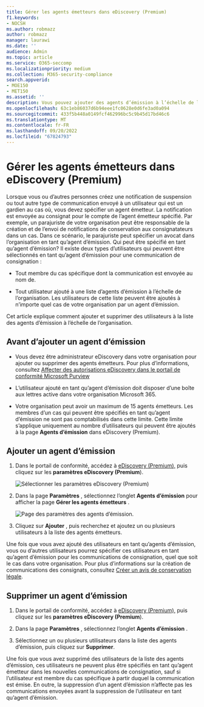 ```yaml
---
title: Gérer les agents émetteurs dans eDiscovery (Premium)
f1.keywords:
- NOCSH
ms.author: robmazz
author: robmazz
manager: laurawi
ms.date: ''
audience: Admin
ms.topic: article
ms.service: O365-seccomp
ms.localizationpriority: medium
ms.collection: M365-security-compliance
search.appverid:
- MOE150
- MET150
ms.assetid: ''
description: Vous pouvez ajouter des agents d’émission à l’échelle de l’organisation dans eDiscovery (Premium) afin qu’ils puissent être ajoutés à n’importe quelle communication de garde dans tous les cas de votre organisation.
ms.openlocfilehash: 63c1eb86037d6b94eee1fc0628e0d6fe3ad0a094
ms.sourcegitcommit: 433f5b448a0149fcf462996bc5c9b45d17bd46c6
ms.translationtype: MT
ms.contentlocale: fr-FR
ms.lasthandoff: 09/20/2022
ms.locfileid: "67824793"
---
```

# <a name="manage-issuing-officers-in-ediscovery-premium"></a>Gérer les agents émetteurs dans eDiscovery (Premium)

Lorsque vous ou d’autres personnes créez une notification de suspension ou tout autre type de communication envoyé à un utilisateur qui est un gardien au cas où, vous devez spécifier un agent émetteur. La notification est envoyée au consignat pour le compte de l’agent émetteur spécifié. Par exemple, un parajuriste de votre organisation peut être responsable de la création et de l’envoi de notifications de conservation aux consignatateurs dans un cas. Dans ce scénario, le parajuriste peut spécifier un avocat dans l’organisation en tant qu’agent d’émission. Qui peut être spécifié en tant qu’agent d’émission? Il existe deux types d’utilisateurs qui peuvent être sélectionnés en tant qu’agent d’émission pour une communication de consignation :

- Tout membre du cas spécifique dont la communication est envoyée au nom de.

- Tout utilisateur ajouté à une liste d’agents d’émission à l’échelle de l’organisation. Les utilisateurs de cette liste peuvent être ajoutés à n’importe quel cas de votre organisation par un agent d’émission.

Cet article explique comment ajouter et supprimer des utilisateurs à la liste des agents d’émission à l’échelle de l’organisation.

## <a name="before-you-add-an-issuing-officer"></a>Avant d’ajouter un agent d’émission

- Vous devez être administrateur eDiscovery dans votre organisation pour ajouter ou supprimer des agents émetteurs. Pour plus d’informations, consultez [Affecter des autorisations eDiscovery dans le portail de conformité Microsoft Purview](assign-ediscovery-permissions.md)  

- L’utilisateur ajouté en tant qu’agent d’émission doit disposer d’une boîte aux lettres active dans votre organisation Microsoft 365.

- Votre organisation peut avoir un maximum de 15 agents émetteurs. Les membres d’un cas qui peuvent être spécifiés en tant qu’agent d’émission ne sont pas comptabilisés dans cette limite. Cette limite s’applique uniquement au nombre d’utilisateurs qui peuvent être ajoutés à la page **Agents d’émission** dans eDiscovery (Premium).

## <a name="add-an-issuing-officer"></a>Ajouter un agent d’émission

1. Dans le portail de conformité, accédez à [eDiscovery (Premium),](https://go.microsoft.com/fwlink/p/?linkid=2173764) puis cliquez sur les **paramètres eDiscovery (Premium**).

   ![Sélectionner les paramètres eDiscovery (Premium)](..\media\HistoricalVersions1.png)

2. Dans la page **Paramètres** , sélectionnez l’onglet **Agents d’émission** pour afficher la page **Gérer les agents émetteurs** .

   ![Page des paramètres des agents d’émission.](..\media\AeDIssuingOfficers1.png)

3. Cliquez sur **Ajouter** , puis recherchez et ajoutez un ou plusieurs utilisateurs à la liste des agents émetteurs.

Une fois que vous avez ajouté des utilisateurs en tant qu’agents d’émission, vous ou d’autres utilisateurs pourrez spécifier ces utilisateurs en tant qu’agent d’émission pour les communications de consignation, quel que soit le cas dans votre organisation. Pour plus d’informations sur la création de communications des consignats, consultez [Créer un avis de conservation légale](create-hold-notification.md).

## <a name="remove-an-issuing-officer"></a>Supprimer un agent d’émission

1. Dans le portail de conformité, accédez à [eDiscovery (Premium),](https://go.microsoft.com/fwlink/p/?linkid=2173764) puis cliquez sur les **paramètres eDiscovery (Premium**).

2. Dans la page **Paramètres** , sélectionnez l’onglet **Agents d’émission** .

3. Sélectionnez un ou plusieurs utilisateurs dans la liste des agents d’émission, puis cliquez sur **Supprimer**.

Une fois que vous avez supprimé des utilisateurs de la liste des agents d’émission, ces utilisateurs ne peuvent plus être spécifiés en tant qu’agent émetteur dans les nouvelles communications de consignation, sauf si l’utilisateur est membre du cas spécifique à partir duquel la communication est émise. En outre, la suppression d’un agent d’émission n’affecte pas les communications envoyées avant la suppression de l’utilisateur en tant qu’agent d’émission.

